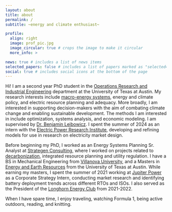 ```yaml
---
layout: about
title: about
permalink: /
subtitle: ~energy and climate enthusiast~

profile:
  align: right
  image: prof_pic.jpg
  image_circular: true # crops the image to make it circular
  more_info: >

news: true # includes a list of news items
selected_papers: false # includes a list of papers marked as "selected={true}"
social: true # includes social icons at the bottom of the page
---
```


Hi! I am a second year PhD student in the [Operations Research and Industrial Engineering](https://www.orie.utexas.edu/) department at the University of Texas at Austin. My research interests include [macro-energy systems](https://www.macroenergysystems.org/), energy and climate policy, and electric resource planning and adequacy. More broadly, I am interested in supporting decision-makers with the aim of combating climate change and enabling sustainable development. The methods I am interested in include optimization, systems analysis, and economic modeling. I am supervised by [Dr. Benjamin Leibowicz](https://sites.utexas.edu/leibowicz/team-2/). I spent the summer of 2024 as an intern with the [Electric Power Research Institute](https://www.epri.com/research/programs/118053), developing and refining models for use in research on electricity market design.

Before beginning my PhD, I worked as an Energy Systems Planning Sr. Analyst at [Strategen Consulting](https://www.strategen.com/), where I worked on projects related to [decarbonization](https://ohiorivervalleyinstitute.org/wp-content/uploads/2024/02/ORVI-Industrial_Decar_Pathway_Report_Final.pdf), integrated resource planning and utility regulation. I have a BS in Mechanical Engineering from [Villanova University](https://www1.villanova.edu/university/engineering/academic-programs/departments/mechanical.html), and a Masters in [Energy and Earth Resources](https://www.jsg.utexas.edu/eer/) from the University of Texas at Austin. While earning my masters, I spent the summer of 2021 working at [Jupiter Power](https://www.jupiterpower.io/) as a Corporate Strategy Intern, conducting market research and identifying battery deployment trends across different RTOs and ISOs. I also served as the President of the [Longhorn Energy Club](https://www.longhornenergyclub.com/20212022) from 2021-2022. 

When I have spare time, I enjoy traveling, watching Formula 1, being active outdoors, reading, and knitting. 


